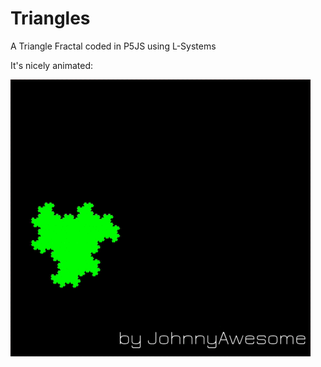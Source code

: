 # Triangles
A Triangle Fractal coded in P5JS using L-Systems

It's nicely animated:

![Triangle Fractal](https://github.com/johnnyawesome/Triangles/blob/master/Triangles/DemoImages/Triangle.gif)

